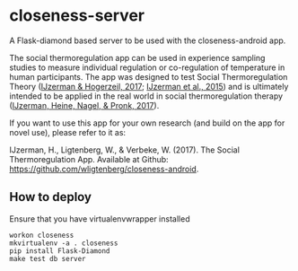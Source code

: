 # closeness-server
A Flask-diamond based server to be used with the closeness-android app.

The social thermoregulation app can be used in experience sampling studies to measure individual regulation or co-regulation of temperature in human participants. The app was designed to test Social Thermoregulation Theory ([IJzerman & Hogerzeil, 2017](https://papers.ssrn.com/sol3/papers.cfm?abstract_id=2844963); [IJzerman et al., 2015](http://journal.frontiersin.org/article/10.3389/fpsyg.2015.00464/full)) and is ultimately intended to be applied in the real world in social thermoregulation therapy ([IJzerman, Heine, Nagel, & Pronk, 2017](https://papers.ssrn.com/sol3/papers.cfm?abstract_id=2808019)). 

If you want to use this app for your own research (and build on the app for novel use), please refer to it as: 

IJzerman, H., Ligtenberg, W., & Verbeke, W. (2017). The Social Thermoregulation App. Available at Github: https://github.com/wligtenberg/closeness-android. 

## How to deploy
Ensure that you have virtualenvwrapper installed

    workon closeness
    mkvirtualenv -a . closeness
    pip install Flask-Diamond
    make test db server
